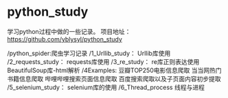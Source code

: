 # python_study
学习python过程中做的一些记录。
项目地址：https://github.com/yblysyl/python_study

/python_spider:爬虫学习记录
    /1_Urllib_study：
        Urllib库使用
    /2_requests_study：
        requests库使用
    /3_re_study：
        re库正则表达使用
        BeautifulSoup库-html解析
    /4Examples:
        豆瓣TOP250电影信息爬取
        当当网热门书籍信息爬取
        哔哩哔哩搜索页面信息爬取
        百度搜索爬取以及子页面内容初步提取
    /5_selenium_study：
        selenium库的使用
    /6_Thread_process
        线程与进程
    
